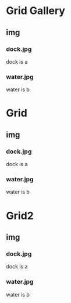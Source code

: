 # Grid Gallery

## img

### dock.jpg

dock is a

### water.jpg

water is b


# Grid 

## img

### dock.jpg

dock is a

### water.jpg

water is b


# Grid2

## img

### dock.jpg

dock is a

### water.jpg

water is b

